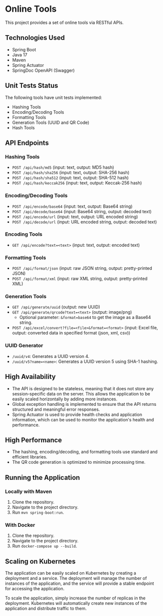 # Online Tools

This project provides a set of online tools via RESTful APIs.

## Technologies Used

*   Spring Boot
*   Java 17
*   Maven
*   Spring Actuator
*   SpringDoc OpenAPI (Swagger)

## Unit Tests Status

The following tools have unit tests implemented:

*   Hashing Tools
*   Encoding/Decoding Tools
*   Formatting Tools
*   Generation Tools (UUID and QR Code)
*   Hash Tools

## API Endpoints

### Hashing Tools

*   `POST /api/hash/md5` (input: text, output: MD5 hash)
*   `POST /api/hash/sha256` (input: text, output: SHA-256 hash)
*   `POST /api/hash/sha512` (input: text, output: SHA-512 hash)
*   `POST /api/hash/keccak256` (input: text, output: Keccak-256 hash)

### Encoding/Decoding Tools

*   `POST /api/encode/base64` (input: text, output: Base64 string)
*   `POST /api/decode/base64` (input: Base64 string, output: decoded text)
*   `POST /api/encode/url` (input: text, output: URL encoded string)
*   `POST /api/decode/url` (input: URL encoded string, output: decoded text)

### Encoding Tools

*   `GET /api/encode?text=<text>` (input: text, output: encoded text)

### Formatting Tools

*   `POST /api/format/json` (input: raw JSON string, output: pretty-printed JSON)
*   `POST /api/format/xml` (input: raw XML string, output: pretty-printed XML)

### Generation Tools

*   `GET /api/generate/uuid` (output: new UUID)
*   `GET /api/generate/qrcode?text=<text>` (output: image/png)
    *   Optional parameter: `&format=base64` to get the image as a Base64 string.
*   `POST /api/excel/convert?file=<file>&format=<format>` (input: Excel file, output: converted data in specified format (json, xml, csv))

### UUID Generator

*   `/uuid/v4`: Generates a UUID version 4.
*   `/uuid/v5?name=<name>`: Generates a UUID version 5 using SHA-1 hashing.

## High Availability

*   The API is designed to be stateless, meaning that it does not store any session-specific data on the server. This allows the application to be easily scaled horizontally by adding more instances.
*   Global exception handling is implemented to ensure that the API returns structured and meaningful error responses.
*   Spring Actuator is used to provide health checks and application information, which can be used to monitor the application's health and performance.

## High Performance

*   The hashing, encoding/decoding, and formatting tools use standard and efficient libraries.
*   The QR code generation is optimized to minimize processing time.

## Running the Application

### Locally with Maven

1.  Clone the repository.
2.  Navigate to the project directory.
3.  Run `mvn spring-boot:run`.

### With Docker

1.  Clone the repository.
2.  Navigate to the project directory.
3.  Run `docker-compose up --build`.

## Scaling on Kubernetes

The application can be easily scaled on Kubernetes by creating a deployment and a service. The deployment will manage the number of instances of the application, and the service will provide a stable endpoint for accessing the application.

To scale the application, simply increase the number of replicas in the deployment. Kubernetes will automatically create new instances of the application and distribute traffic to them.
